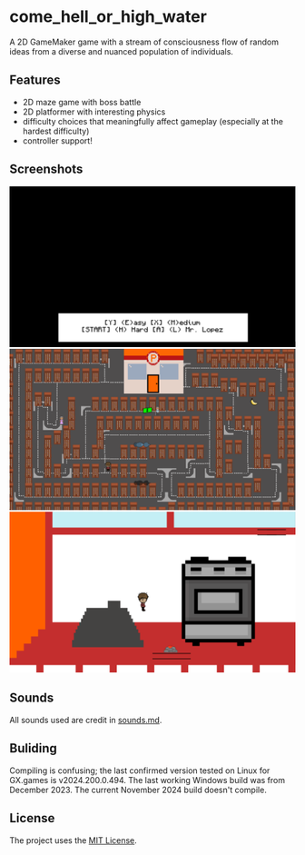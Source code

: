 # come_hell_or_high_water
A 2D GameMaker game with a stream of consciousness flow of random ideas from a diverse and nuanced population of individuals.

## Features
- 2D maze game with boss battle
- 2D platformer with interesting physics
- difficulty choices that meaningfully affect gameplay (especially at the hardest difficulty)
- controller support!

## Screenshots
![difficulty selection screen](./screenshots/difficulty.png)
![maze game](./screenshots/maze.png)
![platformer kitchen area](./screenshots/kitchen.png)

## Sounds
All sounds used are credit in [sounds.md](./sounds/sounds.md).

## Buliding
Compiling is confusing; the last confirmed version tested on Linux for GX.games is v2024.200.0.494. The last working Windows build was from December 2023. The current November 2024 build doesn't compile.

## License
The project uses the [MIT License](https://mit-license.org/).

